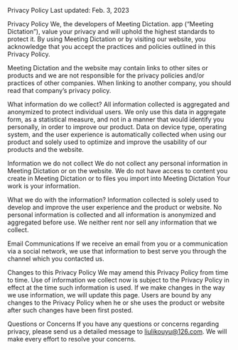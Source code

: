 Privacy Policy
Last updated: Feb. 3, 2023

Privacy Policy We, the developers of Meeting Dictation. app (“Meeting Dictation”), value your privacy and will uphold the highest standards to protect it. By using Meeting Dictation or by visiting our website, you acknowledge that you accept the practices and policies outlined in this Privacy Policy.

Meeting Dictation and the website may contain links to other sites or products and we are not responsible for the privacy policies and/or practices of other companies. When linking to another company, you should read that company’s privacy policy.

What information do we collect? All information collected is aggregated and anonymized to protect individual users. We only use this data in aggregate form, as a statistical measure, and not in a manner that would identify you personally, in order to improve our product. Data on device type, operating system, and the user experience is automatically collected when using our product and solely used to optimize and improve the usability of our products and the website.

Information we do not collect We do not collect any personal information in Meeting Dictation or on the website. We do not have access to content you create in Meeting Dictation or to files you import into Meeting Dictation Your work is your information.

What we do with the information? Information collected is solely used to develop and improve the user experience and the product or website. No personal information is collected and all information is anonymized and aggregated before use. We neither rent nor sell any information that we collect.

Email Communications If we receive an email from you or a communication via a social network, we use that information to best serve you through the channel which you contacted us.

Changes to this Privacy Policy We may amend this Privacy Policy from time to time. Use of information we collect now is subject to the Privacy Policy in effect at the time such information is used. If we make changes in the way we use information, we will update this page. Users are bound by any changes to the Privacy Policy when he or she uses the product or website after such changes have been first posted.

Questions or Concerns If you have any questions or concerns regarding privacy, please send us a detailed message to liulikouyu@126.com. We will make every effort to resolve your concerns.

